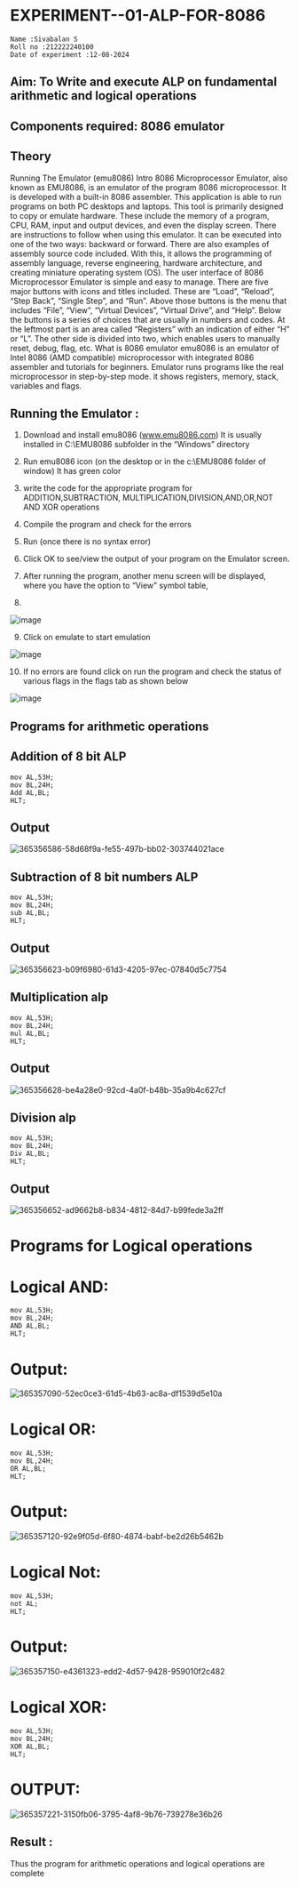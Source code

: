 # EXPERIMENT--01-ALP-FOR-8086
```
Name :Sivabalan S
Roll no :212222240100
Date of experiment :12-08-2024
```
## Aim: To Write and execute ALP on fundamental arithmetic and logical operations
## Components required: 8086  emulator 
## Theory 
Running The Emulator (emu8086) Intro 8086 Microprocessor Emulator, also known as EMU8086, is an emulator of the program 8086 microprocessor. It is developed with a built-in 8086 assembler. This application is able to run programs on both PC desktops and laptops. This tool is primarily designed to copy or emulate hardware. These include the memory of a program, CPU, RAM, input and output devices, and even the display screen. There are instructions to follow when using this emulator. It can be executed into one of the two ways: backward or forward. There are also examples of assembly source code included. With this, it allows the programming of assembly language, reverse engineering, hardware architecture, and creating miniature operating system (OS). The user interface of 8086 Microprocessor Emulator is simple and easy to manage. There are five major buttons with icons and titles included. These are “Load”, “Reload”, “Step Back”, “Single Step”, and “Run”. Above those buttons is the menu that includes “File”, “View”, “Virtual Devices”, “Virtual Drive”, and “Help”. Below the buttons is a series of choices that are usually in numbers and codes. At the leftmost part is an area called “Registers” with an indication of either “H” or “L”. The other side is divided into two, which enables users to manually reset, debug, flag, etc. What is 8086 emulator emu8086 is an emulator of Intel 8086 (AMD compatible) microprocessor with integrated 8086 assembler and tutorials for beginners. Emulator runs programs like the real microprocessor in step-by-step mode. it shows registers, memory, stack, variables and flags.


 ## Running the Emulator :
1.	Download and install emu8086 (www.emu8086.com) It is usually installed in C:\EMU8086 subfolder in the “Windows” directory
2.	  Run  emu8086 icon (on the desktop or in the c:\EMU8086 folder of window) It has green color 
 
 
3.	 write the code for the appropriate program for ADDITION,SUBTRACTION, MULTIPLICATION,DIVISION,AND,OR,NOT AND XOR operations 

4.	 Compile the program and check for the errors 
5.	Run (once there is no syntax error) 

6.	Click OK to see/view the output of your program on the Emulator screen. 


7.	After running the program, another menu screen will be displayed, where you have the option to “View” symbol table,
8.	 


![image](https://user-images.githubusercontent.com/36288975/189273263-d65baae9-4b8f-4723-afb3-c0ffa4052b04.png)


9.	Click on emulate to start emulation 

![image](https://user-images.githubusercontent.com/36288975/189273273-9bb36ec1-e2e8-4892-8d35-37707332bfdc.png)

10.	If no errors are found click on run the program and check the status of various flags in the flags tab as shown below 

![image](https://user-images.githubusercontent.com/36288975/189273277-113a2a33-4a40-4ff8-95a5-ecd3a1f504fe.png)

## Programs for arithmetic  operations
## Addition  of 8 bit ALP 
```
mov AL,53H;
mov BL,24H;
Add AL,BL;
HLT;
```
## Output  
 ![365356586-58d68f9a-fe55-497b-bb02-303744021ace](https://github.com/user-attachments/assets/78488fe2-2ddd-4c66-9896-29d060dbefb8)

## Subtraction   of 8 bit numbers  ALP 
```
mov AL,53H;
mov BL,24H;
sub AL,BL;
HLT;
```
## Output 
![365356623-b09f6980-61d3-4205-97ec-07840d5c7754](https://github.com/user-attachments/assets/107c4fa0-882a-4bf0-be34-91ac2f836e7f)

## Multiplication alp 
```
mov AL,53H;
mov BL,24H;
mul AL,BL;
HLT;
```
 ## Output  
![365356628-be4a28e0-92cd-4a0f-b48b-35a9b4c627cf](https://github.com/user-attachments/assets/d0affcd7-c059-4b7b-ae7a-9c470c666942)

## Division alp 
```
mov AL,53H;
mov BL,24H;
Div AL,BL;
HLT;
```
## Output  
![365356652-ad9662b8-b834-4812-84d7-b99fede3a2ff](https://github.com/user-attachments/assets/5ff978e9-6155-4f34-9045-14b5e38c5648)

# Programs for Logical operations
# Logical AND:
```
mov AL,53H;
mov BL,24H;
AND AL,BL;
HLT;
```
# Output:
![365357090-52ec0ce3-61d5-4b63-ac8a-df1539d5e10a](https://github.com/user-attachments/assets/5060e66a-04c5-4524-9430-6f90a10e653f)

# Logical OR:
```
mov AL,53H;
mov BL,24H;
OR AL,BL;
HLT;
```
# Output:
![365357120-92e9f05d-6f80-4874-babf-be2d26b5462b](https://github.com/user-attachments/assets/1c90bb68-7354-49d4-b483-2ec7fb0c093b)
# Logical Not:
```
mov AL,53H;
not AL;
HLT;
```
# Output:
![365357150-e4361323-edd2-4d57-9428-959010f2c482](https://github.com/user-attachments/assets/bae7662a-c24c-45a5-9477-9dd2a122737e)

# Logical XOR:
```
mov AL,53H;
mov BL,24H;
XOR AL,BL;
HLT;
```
# OUTPUT:
![365357221-3150fb06-3795-4af8-9b76-739278e36b26](https://github.com/user-attachments/assets/c531f4e7-c7c5-4fc2-af82-7ea1e8226837)



## Result :
 
Thus the program for arithmetic operations and logical operations are complete








